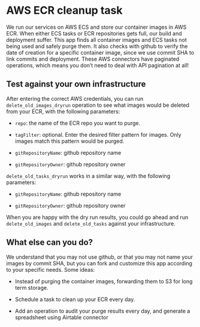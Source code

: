 
# AWS ECR cleanup task

We run our services on AWS ECS and store our container images in AWS ECR. When either ECS tasks or ECR repositories gets full, our build and deployment suffer. This app finds all container images and ECS tasks not being used and safely purge them. It also checks with github to verify the date of creation for a specific container image, since we use commit SHA to link commits and deployment. These AWS connectors have paginated operations, which means you don’t need to deal with API pagination at all!

  

## Test against your own infrastructure
After entering the correct AWS credentials, you can run `delete_old_images_dryrun` operation to see what images would be deleted from your ECR, with the following parameters:

- `repo`: the name of the ECR repo you want to purge.

- `tagFilter`: optional. Enter the desired filter pattern for images. Only images match this pattern would be purged.

- `gitRepositoryName`: github repository name

- `gitRepositoryOwner`: github repository owner

  

`delete_old_tasks_dryrun` works in a similar way, with the following parameters:

- `gitRepositoryName`: github repository name

- `gitRepositoryOwner`: github repository owner

  

When you are happy with the dry run results, you could go ahead and run `delete_old_images` and `delete_old_tasks` against your infrastructure.

  
  

## What else can you do?
We understand that you may not use github, or that you may not name your images by commit SHA, but you can fork and customize this app according to your specific needs. Some ideas:

- Instead of purging the container images, forwarding them to S3 for long term storage.

- Schedule a task to clean up your ECR every day.

- Add an operation to audit your purge results every day, and generate a spreadsheet using Airtable connector




